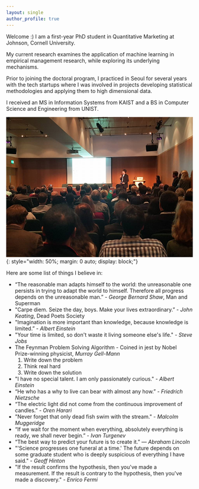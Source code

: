 ```yaml
---
layout: single
author_profile: true
---
```

Welcome :) I am a first-year PhD student in Quantitative Marketing at Johnson, Cornell University. 

My current research examines the application of machine learning in empirical management research, while exploring its underlying mechanisms. 

Prior to joining the doctoral program, I practiced in Seoul for several years with the tech startups where I was involved in projects developing statistical methodologies and applying them to high dimensional data. 

I received an MS in Information Systems from KAIST and a BS in Computer Science and Engineering from UNIST.

![Jongho Kim](/assets/images/bio-presentation.jpg){: style="width: 50%; margin: 0 auto; display: block;"}

Here are some list of things I believe in:
- “The reasonable man adapts himself to the world: the unreasonable one persists in trying to adapt the world to himself. Therefore all progress depends on the unreasonable man.” - *George Bernard Shaw*, Man and Superman
- "Carpe diem. Seize the day, boys. Make your lives extraordinary.” - *John Keating*, Dead Poets Society
- "Imagination is more important than knowledge, because knowledge is limited.” - *Albert Einstein*
- "Your time is limited, so don't waste it living someone else's life." - *Steve Jobs*
- The Feynman Problem Solving Algorithm - Coined in jest by Nobel Prize-winning physicist, *Murray Gell-Mann*
    1. Write down the problem
    2. Think real hard
    3. Write down the solution
- "I have no special talent. I am only passionately curious." - *Albert Einstein*
- “He who has a why to live can bear with almost any how.” - *Friedrich Nietzsche*
- “The electric light did not come from the continuous improvement of candles.” - *Oren Harari*
- "Never forget that only dead fish swim with the stream." - *Malcolm Muggeridge*
- “If we wait for the moment when everything, absolutely everything is ready, we shall never begin.” - *Ivan Turgenev*
- “The best way to predict your future is to create it.” ― *Abraham Lincoln*
- "'Science progresses one funeral at a time.' The future depends on some graduate student who is deeply suspicious of everything I have said." - *Geoff Hinton*
- "If the result confirms the hypothesis, then you've made a measurement. If the result is contrary to the hypothesis, then you've made a discovery." - *Enrico Fermi*